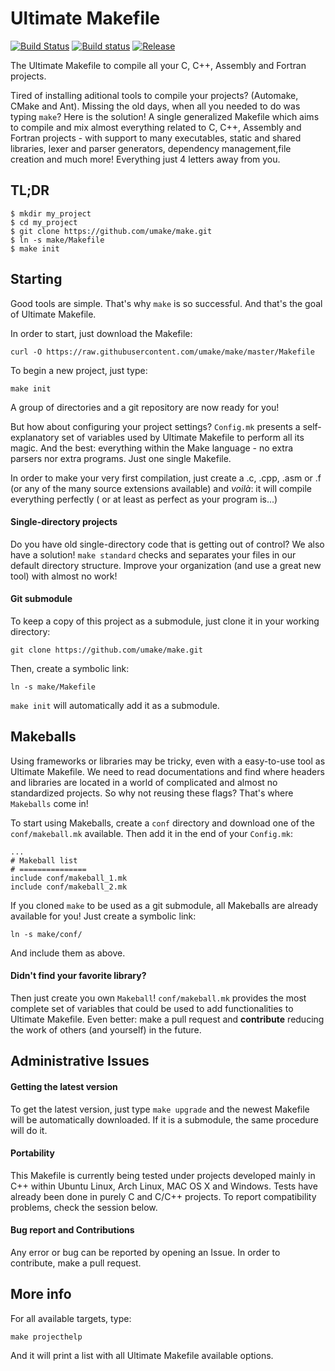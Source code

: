 Ultimate Makefile
==================

[![Build Status](https://img.shields.io/travis/umake/make/master.svg)](https://travis-ci.org/umake/make)
[![Build status](https://img.shields.io/appveyor/ci/renatocf/make/master.svg)](https://ci.appveyor.com/project/renatocf/make)
[![Release](https://img.shields.io/github/tag/umake/make.svg)](https://github.com/umake/make/releases/latest)

The Ultimate Makefile to compile all your C, C++, Assembly and Fortran projects.

Tired of installing aditional tools to compile your projects? (Automake,
CMake and Ant). Missing the old days, when all you needed to do was typing
`make`? Here is the solution! A single generalized Makefile which aims to
compile and mix almost everything related to C, C++, Assembly and Fortran
projects - with support to many executables, static and shared libraries,
lexer and parser generators, dependency management,file creation and much
more! Everything just 4 letters away from you.

## TL;DR

```
$ mkdir my_project
$ cd my_project
$ git clone https://github.com/umake/make.git
$ ln -s make/Makefile
$ make init
```

## Starting ##

Good tools are simple. That's why `make` is so successful. And
that's the goal of Ultimate Makefile.

In order to start, just download the Makefile:

    curl -O https://raw.githubusercontent.com/umake/make/master/Makefile

To begin a new project, just type:

    make init

A group of directories and a git repository are now ready for you!

But how about configuring your project settings? `Config.mk` presents a
self-explanatory set of variables used by Ultimate Makefile to perform all
its magic. And the best: everything within the Make language - no 
extra parsers nor extra programs. Just one single Makefile.

In order to make your very first compilation, just create a .c, .cpp,
.asm or .f (or any of the many source extensions available) and *voilà*:
it will compile everything perfectly ( or at least as perfect as your
program is...)

#### Single-directory projects ####

Do you have old single-directory code that is getting out of control? 
We also have a solution! `make standard` checks and separates your
files in our default directory structure. Improve your organization
(and use a great new tool) with almost no work!

#### Git submodule ####

To keep a copy of this project as a submodule, just clone it in your
working directory:

    git clone https://github.com/umake/make.git

Then, create a symbolic link:

    ln -s make/Makefile

`make init` will automatically add it as a submodule.

## Makeballs ##

Using frameworks or libraries may be tricky, even with a easy-to-use
tool as Ultimate Makefile. We need to read documentations and find where
headers and libraries are located in a world of complicated and almost no
standardized projects. So why not reusing these flags? That's where `Makeballs`
come in!


To start using Makeballs, create a `conf` directory and download one
of the `conf/makeball.mk` available. Then add it in the end of your
`Config.mk`:

```make
...
# Makeball list
# ===============
include conf/makeball_1.mk
include conf/makeball_2.mk
```

If you cloned `make` to be used as a git submodule, all Makeballs are 
already available for you! Just create a symbolic link:

    ln -s make/conf/

And include them as above.

#### Didn't find your favorite library? ####

Then just create you own `Makeball`! `conf/makeball.mk` provides the
most complete set of variables that could be used to add functionalities
to Ultimate Makefile. Even better: make a pull request and **contribute**
reducing the work of others (and yourself) in the future.

## Administrative Issues ##

#### Getting the latest version ####

To get the latest version, just type `make upgrade` and the newest 
Makefile will be automatically downloaded. If it is a submodule,
the same procedure will do it.

#### Portability ####

This Makefile is currently being tested under projects developed mainly
in C++ within Ubuntu Linux, Arch Linux, MAC OS X and Windows. Tests have already
been done in purely C and C/C++ projects. To report compatibility
problems, check the session below.

#### Bug report and Contributions ####

Any error or bug can be reported by opening an Issue. In order to 
contribute, make a pull request.

## More info ##

For all available targets, type:

    make projecthelp

And it will print a list with all Ultimate Makefile available options.
